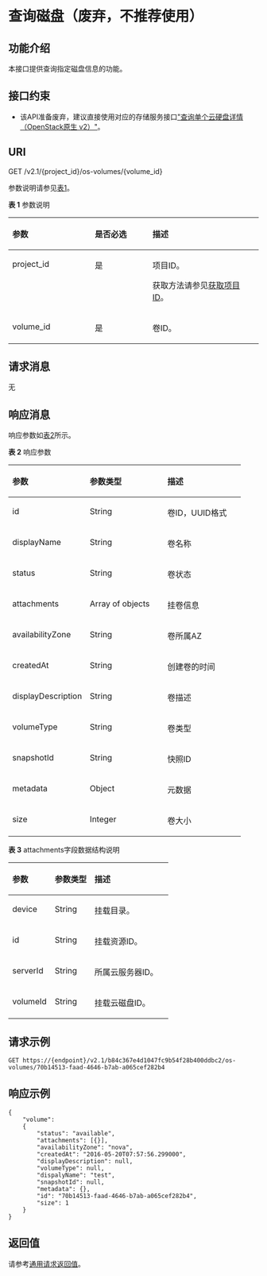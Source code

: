 # 查询磁盘（废弃，不推荐使用）<a name="ZH-CN_TOPIC_0065817711"></a>

## 功能介绍<a name="zh-cn_topic_0057973212_section18673210"></a>

本接口提供查询指定磁盘信息的功能。

## 接口约束<a name="zh-cn_topic_0057973212_section53828184"></a>

-   该API准备废弃，建议直接使用对应的存储服务接口["查询单个云硬盘详情（OpenStack原生 v2）"](https://support.huaweicloud.com/api-evs/evs_04_2070.html)。

## URI<a name="zh-cn_topic_0057973212_section33841163"></a>

GET /v2.1/\{project\_id\}/os-volumes/\{volume\_id\}

参数说明请参见[表1](#zh-cn_topic_0057973212_table2814978410562)。

**表 1**  参数说明

<a name="zh-cn_topic_0057973212_table2814978410562"></a>
<table><thead align="left"><tr id="zh-cn_topic_0057973212_row4149654710562"><th class="cellrowborder" valign="top" width="33%" id="mcps1.2.4.1.1"><p id="p5187119"><a name="p5187119"></a><a name="p5187119"></a>参数</p>
</th>
<th class="cellrowborder" valign="top" width="23%" id="mcps1.2.4.1.2"><p id="p17503500"><a name="p17503500"></a><a name="p17503500"></a>是否必选</p>
</th>
<th class="cellrowborder" valign="top" width="44%" id="mcps1.2.4.1.3"><p id="p8497414"><a name="p8497414"></a><a name="p8497414"></a>描述</p>
</th>
</tr>
</thead>
<tbody><tr id="zh-cn_topic_0057973212_row3491217610562"><td class="cellrowborder" valign="top" width="33%" headers="mcps1.2.4.1.1 "><p id="zh-cn_topic_0057973212_p931403110562"><a name="zh-cn_topic_0057973212_p931403110562"></a><a name="zh-cn_topic_0057973212_p931403110562"></a>project_id</p>
</td>
<td class="cellrowborder" valign="top" width="23%" headers="mcps1.2.4.1.2 "><p id="zh-cn_topic_0057973212_p1623904210562"><a name="zh-cn_topic_0057973212_p1623904210562"></a><a name="zh-cn_topic_0057973212_p1623904210562"></a>是</p>
</td>
<td class="cellrowborder" valign="top" width="44%" headers="mcps1.2.4.1.3 "><p id="p37593705"><a name="p37593705"></a><a name="p37593705"></a>项目ID。</p>
<p id="p1180512217438"><a name="p1180512217438"></a><a name="p1180512217438"></a>获取方法请参见<a href="获取项目ID.md">获取项目ID</a>。</p>
</td>
</tr>
<tr id="zh-cn_topic_0057973212_row168831648104912"><td class="cellrowborder" valign="top" width="33%" headers="mcps1.2.4.1.1 "><p id="zh-cn_topic_0057973212_p588311484495"><a name="zh-cn_topic_0057973212_p588311484495"></a><a name="zh-cn_topic_0057973212_p588311484495"></a>volume_id</p>
</td>
<td class="cellrowborder" valign="top" width="23%" headers="mcps1.2.4.1.2 "><p id="zh-cn_topic_0057973212_p5883148154912"><a name="zh-cn_topic_0057973212_p5883148154912"></a><a name="zh-cn_topic_0057973212_p5883148154912"></a>是</p>
</td>
<td class="cellrowborder" valign="top" width="44%" headers="mcps1.2.4.1.3 "><p id="zh-cn_topic_0057973212_p788310481495"><a name="zh-cn_topic_0057973212_p788310481495"></a><a name="zh-cn_topic_0057973212_p788310481495"></a>卷ID。</p>
</td>
</tr>
</tbody>
</table>

## 请求消息<a name="zh-cn_topic_0057973212_section41255355"></a>

无

## 响应消息<a name="zh-cn_topic_0057973212_section35753879"></a>

响应参数如[表2](#zh-cn_topic_0057973212_table27581142)所示。

**表 2**  响应参数

<a name="zh-cn_topic_0057973212_table27581142"></a>
<table><thead align="left"><tr id="zh-cn_topic_0057973212_row31073981"><th class="cellrowborder" valign="top" width="33.33333333333333%" id="mcps1.2.4.1.1"><p id="p62404314"><a name="p62404314"></a><a name="p62404314"></a>参数</p>
</th>
<th class="cellrowborder" valign="top" width="33.33333333333333%" id="mcps1.2.4.1.2"><p id="p3528183"><a name="p3528183"></a><a name="p3528183"></a>参数类型</p>
</th>
<th class="cellrowborder" valign="top" width="33.33333333333333%" id="mcps1.2.4.1.3"><p id="p17347392"><a name="p17347392"></a><a name="p17347392"></a>描述</p>
</th>
</tr>
</thead>
<tbody><tr id="zh-cn_topic_0057973212_row49449215"><td class="cellrowborder" valign="top" width="33.33333333333333%" headers="mcps1.2.4.1.1 "><p id="zh-cn_topic_0057973212_p45963511"><a name="zh-cn_topic_0057973212_p45963511"></a><a name="zh-cn_topic_0057973212_p45963511"></a>id</p>
</td>
<td class="cellrowborder" valign="top" width="33.33333333333333%" headers="mcps1.2.4.1.2 "><p id="zh-cn_topic_0057973212_p32056895"><a name="zh-cn_topic_0057973212_p32056895"></a><a name="zh-cn_topic_0057973212_p32056895"></a>String</p>
</td>
<td class="cellrowborder" valign="top" width="33.33333333333333%" headers="mcps1.2.4.1.3 "><p id="zh-cn_topic_0057973212_p6109664"><a name="zh-cn_topic_0057973212_p6109664"></a><a name="zh-cn_topic_0057973212_p6109664"></a>卷ID，UUID格式</p>
</td>
</tr>
<tr id="zh-cn_topic_0057973212_row54986980"><td class="cellrowborder" valign="top" width="33.33333333333333%" headers="mcps1.2.4.1.1 "><p id="zh-cn_topic_0057973212_p24760409"><a name="zh-cn_topic_0057973212_p24760409"></a><a name="zh-cn_topic_0057973212_p24760409"></a>displayName</p>
</td>
<td class="cellrowborder" valign="top" width="33.33333333333333%" headers="mcps1.2.4.1.2 "><p id="zh-cn_topic_0057973212_p59436098"><a name="zh-cn_topic_0057973212_p59436098"></a><a name="zh-cn_topic_0057973212_p59436098"></a>String</p>
</td>
<td class="cellrowborder" valign="top" width="33.33333333333333%" headers="mcps1.2.4.1.3 "><p id="zh-cn_topic_0057973212_p57742226"><a name="zh-cn_topic_0057973212_p57742226"></a><a name="zh-cn_topic_0057973212_p57742226"></a>卷名称</p>
</td>
</tr>
<tr id="zh-cn_topic_0057973212_row49917988"><td class="cellrowborder" valign="top" width="33.33333333333333%" headers="mcps1.2.4.1.1 "><p id="zh-cn_topic_0057973212_p16825232"><a name="zh-cn_topic_0057973212_p16825232"></a><a name="zh-cn_topic_0057973212_p16825232"></a>status</p>
</td>
<td class="cellrowborder" valign="top" width="33.33333333333333%" headers="mcps1.2.4.1.2 "><p id="zh-cn_topic_0057973212_p20666548"><a name="zh-cn_topic_0057973212_p20666548"></a><a name="zh-cn_topic_0057973212_p20666548"></a>String</p>
</td>
<td class="cellrowborder" valign="top" width="33.33333333333333%" headers="mcps1.2.4.1.3 "><p id="zh-cn_topic_0057973212_p33321799"><a name="zh-cn_topic_0057973212_p33321799"></a><a name="zh-cn_topic_0057973212_p33321799"></a>卷状态</p>
</td>
</tr>
<tr id="zh-cn_topic_0057973212_row31460736"><td class="cellrowborder" valign="top" width="33.33333333333333%" headers="mcps1.2.4.1.1 "><p id="zh-cn_topic_0057973212_p65291693"><a name="zh-cn_topic_0057973212_p65291693"></a><a name="zh-cn_topic_0057973212_p65291693"></a>attachments</p>
</td>
<td class="cellrowborder" valign="top" width="33.33333333333333%" headers="mcps1.2.4.1.2 "><p id="zh-cn_topic_0057973212_p54135799"><a name="zh-cn_topic_0057973212_p54135799"></a><a name="zh-cn_topic_0057973212_p54135799"></a>Array of objects</p>
</td>
<td class="cellrowborder" valign="top" width="33.33333333333333%" headers="mcps1.2.4.1.3 "><p id="zh-cn_topic_0057973212_p44871424"><a name="zh-cn_topic_0057973212_p44871424"></a><a name="zh-cn_topic_0057973212_p44871424"></a>挂卷信息</p>
</td>
</tr>
<tr id="zh-cn_topic_0057973212_row1189633"><td class="cellrowborder" valign="top" width="33.33333333333333%" headers="mcps1.2.4.1.1 "><p id="zh-cn_topic_0057973212_p29251466"><a name="zh-cn_topic_0057973212_p29251466"></a><a name="zh-cn_topic_0057973212_p29251466"></a>availabilityZone</p>
</td>
<td class="cellrowborder" valign="top" width="33.33333333333333%" headers="mcps1.2.4.1.2 "><p id="zh-cn_topic_0057973212_p20558515"><a name="zh-cn_topic_0057973212_p20558515"></a><a name="zh-cn_topic_0057973212_p20558515"></a>String</p>
</td>
<td class="cellrowborder" valign="top" width="33.33333333333333%" headers="mcps1.2.4.1.3 "><p id="zh-cn_topic_0057973212_p62709254"><a name="zh-cn_topic_0057973212_p62709254"></a><a name="zh-cn_topic_0057973212_p62709254"></a>卷所属AZ</p>
</td>
</tr>
<tr id="zh-cn_topic_0057973212_row27512376"><td class="cellrowborder" valign="top" width="33.33333333333333%" headers="mcps1.2.4.1.1 "><p id="zh-cn_topic_0057973212_p13910022"><a name="zh-cn_topic_0057973212_p13910022"></a><a name="zh-cn_topic_0057973212_p13910022"></a>createdAt</p>
</td>
<td class="cellrowborder" valign="top" width="33.33333333333333%" headers="mcps1.2.4.1.2 "><p id="zh-cn_topic_0057973212_p52970008"><a name="zh-cn_topic_0057973212_p52970008"></a><a name="zh-cn_topic_0057973212_p52970008"></a>String</p>
</td>
<td class="cellrowborder" valign="top" width="33.33333333333333%" headers="mcps1.2.4.1.3 "><p id="zh-cn_topic_0057973212_p46529834"><a name="zh-cn_topic_0057973212_p46529834"></a><a name="zh-cn_topic_0057973212_p46529834"></a>创建卷的时间</p>
</td>
</tr>
<tr id="zh-cn_topic_0057973212_row16115327"><td class="cellrowborder" valign="top" width="33.33333333333333%" headers="mcps1.2.4.1.1 "><p id="zh-cn_topic_0057973212_p30273100"><a name="zh-cn_topic_0057973212_p30273100"></a><a name="zh-cn_topic_0057973212_p30273100"></a>displayDescription</p>
</td>
<td class="cellrowborder" valign="top" width="33.33333333333333%" headers="mcps1.2.4.1.2 "><p id="zh-cn_topic_0057973212_p36202017"><a name="zh-cn_topic_0057973212_p36202017"></a><a name="zh-cn_topic_0057973212_p36202017"></a>String</p>
</td>
<td class="cellrowborder" valign="top" width="33.33333333333333%" headers="mcps1.2.4.1.3 "><p id="zh-cn_topic_0057973212_p23168261"><a name="zh-cn_topic_0057973212_p23168261"></a><a name="zh-cn_topic_0057973212_p23168261"></a>卷描述</p>
</td>
</tr>
<tr id="zh-cn_topic_0057973212_row7187765"><td class="cellrowborder" valign="top" width="33.33333333333333%" headers="mcps1.2.4.1.1 "><p id="zh-cn_topic_0057973212_p45338124"><a name="zh-cn_topic_0057973212_p45338124"></a><a name="zh-cn_topic_0057973212_p45338124"></a>volumeType</p>
</td>
<td class="cellrowborder" valign="top" width="33.33333333333333%" headers="mcps1.2.4.1.2 "><p id="zh-cn_topic_0057973212_p48509390"><a name="zh-cn_topic_0057973212_p48509390"></a><a name="zh-cn_topic_0057973212_p48509390"></a>String</p>
</td>
<td class="cellrowborder" valign="top" width="33.33333333333333%" headers="mcps1.2.4.1.3 "><p id="zh-cn_topic_0057973212_p39879225"><a name="zh-cn_topic_0057973212_p39879225"></a><a name="zh-cn_topic_0057973212_p39879225"></a>卷类型</p>
</td>
</tr>
<tr id="zh-cn_topic_0057973212_row23368709"><td class="cellrowborder" valign="top" width="33.33333333333333%" headers="mcps1.2.4.1.1 "><p id="zh-cn_topic_0057973212_p13817278"><a name="zh-cn_topic_0057973212_p13817278"></a><a name="zh-cn_topic_0057973212_p13817278"></a>snapshotId</p>
</td>
<td class="cellrowborder" valign="top" width="33.33333333333333%" headers="mcps1.2.4.1.2 "><p id="zh-cn_topic_0057973212_p45457768"><a name="zh-cn_topic_0057973212_p45457768"></a><a name="zh-cn_topic_0057973212_p45457768"></a>String</p>
</td>
<td class="cellrowborder" valign="top" width="33.33333333333333%" headers="mcps1.2.4.1.3 "><p id="zh-cn_topic_0057973212_p16629678"><a name="zh-cn_topic_0057973212_p16629678"></a><a name="zh-cn_topic_0057973212_p16629678"></a>快照ID</p>
</td>
</tr>
<tr id="zh-cn_topic_0057973212_row15449375"><td class="cellrowborder" valign="top" width="33.33333333333333%" headers="mcps1.2.4.1.1 "><p id="zh-cn_topic_0057973212_p43439845"><a name="zh-cn_topic_0057973212_p43439845"></a><a name="zh-cn_topic_0057973212_p43439845"></a>metadata</p>
</td>
<td class="cellrowborder" valign="top" width="33.33333333333333%" headers="mcps1.2.4.1.2 "><p id="zh-cn_topic_0057973212_p28966593"><a name="zh-cn_topic_0057973212_p28966593"></a><a name="zh-cn_topic_0057973212_p28966593"></a>Object</p>
</td>
<td class="cellrowborder" valign="top" width="33.33333333333333%" headers="mcps1.2.4.1.3 "><p id="zh-cn_topic_0057973212_p64623316"><a name="zh-cn_topic_0057973212_p64623316"></a><a name="zh-cn_topic_0057973212_p64623316"></a>元数据</p>
</td>
</tr>
<tr id="zh-cn_topic_0057973212_row44738940"><td class="cellrowborder" valign="top" width="33.33333333333333%" headers="mcps1.2.4.1.1 "><p id="zh-cn_topic_0057973212_p67084362"><a name="zh-cn_topic_0057973212_p67084362"></a><a name="zh-cn_topic_0057973212_p67084362"></a>size</p>
</td>
<td class="cellrowborder" valign="top" width="33.33333333333333%" headers="mcps1.2.4.1.2 "><p id="zh-cn_topic_0057973212_p65124208"><a name="zh-cn_topic_0057973212_p65124208"></a><a name="zh-cn_topic_0057973212_p65124208"></a>Integer</p>
</td>
<td class="cellrowborder" valign="top" width="33.33333333333333%" headers="mcps1.2.4.1.3 "><p id="zh-cn_topic_0057973212_p64903654"><a name="zh-cn_topic_0057973212_p64903654"></a><a name="zh-cn_topic_0057973212_p64903654"></a>卷大小</p>
</td>
</tr>
</tbody>
</table>

**表 3**  attachments字段数据结构说明

<a name="zh-cn_topic_0057973212_table10694153118228"></a>
<table><thead align="left"><tr id="zh-cn_topic_0057973212_row1770213111229"><th class="cellrowborder" valign="top" width="26.502650265026507%" id="mcps1.2.4.1.1"><p id="p16689725015"><a name="p16689725015"></a><a name="p16689725015"></a>参数</p>
</th>
<th class="cellrowborder" valign="top" width="24.81248124812481%" id="mcps1.2.4.1.2"><p id="p6681718507"><a name="p6681718507"></a><a name="p6681718507"></a>参数类型</p>
</th>
<th class="cellrowborder" valign="top" width="48.684868486848686%" id="mcps1.2.4.1.3"><p id="p0822755015"><a name="p0822755015"></a><a name="p0822755015"></a>描述</p>
</th>
</tr>
</thead>
<tbody><tr id="zh-cn_topic_0057973212_row17709183112211"><td class="cellrowborder" valign="top" width="26.502650265026507%" headers="mcps1.2.4.1.1 "><p id="zh-cn_topic_0057973212_p5711203142219"><a name="zh-cn_topic_0057973212_p5711203142219"></a><a name="zh-cn_topic_0057973212_p5711203142219"></a>device</p>
</td>
<td class="cellrowborder" valign="top" width="24.81248124812481%" headers="mcps1.2.4.1.2 "><p id="zh-cn_topic_0057973212_p371215313222"><a name="zh-cn_topic_0057973212_p371215313222"></a><a name="zh-cn_topic_0057973212_p371215313222"></a>String</p>
</td>
<td class="cellrowborder" valign="top" width="48.684868486848686%" headers="mcps1.2.4.1.3 "><p id="zh-cn_topic_0057973212_p87146313224"><a name="zh-cn_topic_0057973212_p87146313224"></a><a name="zh-cn_topic_0057973212_p87146313224"></a>挂载目录。</p>
</td>
</tr>
<tr id="zh-cn_topic_0057973212_row11715153182215"><td class="cellrowborder" valign="top" width="26.502650265026507%" headers="mcps1.2.4.1.1 "><p id="zh-cn_topic_0057973212_p197177319224"><a name="zh-cn_topic_0057973212_p197177319224"></a><a name="zh-cn_topic_0057973212_p197177319224"></a>id</p>
</td>
<td class="cellrowborder" valign="top" width="24.81248124812481%" headers="mcps1.2.4.1.2 "><p id="zh-cn_topic_0057973212_p1719183182216"><a name="zh-cn_topic_0057973212_p1719183182216"></a><a name="zh-cn_topic_0057973212_p1719183182216"></a>String</p>
</td>
<td class="cellrowborder" valign="top" width="48.684868486848686%" headers="mcps1.2.4.1.3 "><p id="zh-cn_topic_0057973212_p97211331142215"><a name="zh-cn_topic_0057973212_p97211331142215"></a><a name="zh-cn_topic_0057973212_p97211331142215"></a>挂载资源ID。</p>
</td>
</tr>
<tr id="zh-cn_topic_0057973212_row117221431132216"><td class="cellrowborder" valign="top" width="26.502650265026507%" headers="mcps1.2.4.1.1 "><p id="zh-cn_topic_0057973212_p37244312222"><a name="zh-cn_topic_0057973212_p37244312222"></a><a name="zh-cn_topic_0057973212_p37244312222"></a>serverId</p>
</td>
<td class="cellrowborder" valign="top" width="24.81248124812481%" headers="mcps1.2.4.1.2 "><p id="zh-cn_topic_0057973212_p11726103113222"><a name="zh-cn_topic_0057973212_p11726103113222"></a><a name="zh-cn_topic_0057973212_p11726103113222"></a>String</p>
</td>
<td class="cellrowborder" valign="top" width="48.684868486848686%" headers="mcps1.2.4.1.3 "><p id="zh-cn_topic_0057973212_p18728731122219"><a name="zh-cn_topic_0057973212_p18728731122219"></a><a name="zh-cn_topic_0057973212_p18728731122219"></a>所属云服务器ID。</p>
</td>
</tr>
<tr id="zh-cn_topic_0057973212_row1729193182219"><td class="cellrowborder" valign="top" width="26.502650265026507%" headers="mcps1.2.4.1.1 "><p id="zh-cn_topic_0057973212_p673013122218"><a name="zh-cn_topic_0057973212_p673013122218"></a><a name="zh-cn_topic_0057973212_p673013122218"></a>volumeId</p>
</td>
<td class="cellrowborder" valign="top" width="24.81248124812481%" headers="mcps1.2.4.1.2 "><p id="zh-cn_topic_0057973212_p1573210319222"><a name="zh-cn_topic_0057973212_p1573210319222"></a><a name="zh-cn_topic_0057973212_p1573210319222"></a>String</p>
</td>
<td class="cellrowborder" valign="top" width="48.684868486848686%" headers="mcps1.2.4.1.3 "><p id="zh-cn_topic_0057973212_p97342312223"><a name="zh-cn_topic_0057973212_p97342312223"></a><a name="zh-cn_topic_0057973212_p97342312223"></a>挂载云磁盘ID。</p>
</td>
</tr>
</tbody>
</table>

## 请求示例<a name="section1916812241102"></a>

```
GET https://{endpoint}/v2.1/b84c367e4d1047fc9b54f28b400ddbc2/os-volumes/70b14513-faad-4646-b7ab-a065cef282b4
```

## 响应示例<a name="section79186115409"></a>

```
{
    "volume": 
    {
        "status": "available",
        "attachments": [{}],
        "availabilityZone": "nova",
        "createdAt": "2016-05-20T07:57:56.299000",
        "displayDescription": null,
        "volumeType": null,
        "dispalyName": "test",
        "snapshotId": null,
        "metadata": {},
        "id": "70b14513-faad-4646-b7ab-a065cef282b4",
        "size": 1    
    }
}
```

## 返回值<a name="zh-cn_topic_0057973212_zh-cn_topic_0020212692_section22960139"></a>

请参考[通用请求返回值](通用请求返回值.md)。

